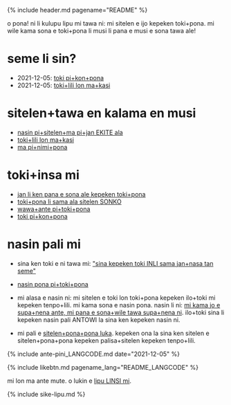 {% include header.md pagename="README" %}

<span class="lp">

o pona! ni li kulupu lipu mi tawa ni: mi sitelen e ijo kepeken toki+pona. mi wile kama sona e toki+pona li musi li pana e musi e sona tawa ale!

# seme li sin?

- <span class="lpdef">2021-12-05:</span> [toki pi+kon+pona](https://joelthomastr.github.io/tokipona/toki-pi-kon-pona_LANGCODE)
- <span class="lpdef">2021-12-05:</span> [toki+lili lon ma+kasi](https://joelthomastr.github.io/tokipona/toki-lili-lon-ma-kasi_LANGCODE)

# sitelen+tawa en kalama en musi

- [nasin pi+sitelen+ma pi+jan EKITE ala](https://joelthomastr.github.io/tokipona/jan-ekite-ala_LANGCODE)
- [toki+lili lon ma+kasi](https://joelthomastr.github.io/tokipona/toki-pi-kon-pona_LANGCODE)
- [ma pi+nimi+pona](https://joelthomastr.github.io/tokipona/ma-pi-nimi-pona-1_LANGCODE)


# toki+insa mi

- [jan li ken pana e sona ale kepeken toki+pona](https://joelthomastr.github.io/tokipona/pana-sona-ale_LANGCODE)
- [toki+pona li sama ala sitelen SONKO](https://joelthomastr.github.io/tokipona/sitelen-sonko_LANGCODE)
- [wawa+ante pi+toki+pona](https://joelthomastr.github.io/tokipona/wawa-pi-toki-pona_LANGCODE)
- [toki pi+kon+pona](https://joelthomastr.github.io/tokipona/toki-pi-kon-pona_LANGCODE)

# nasin pali mi

- sina ken toki e ni tawa mi:  ["sina kepeken toki INLI sama jan+nasa tan seme"](https://joelthomastr.github.io/tokipona/kepeken-pi-toki-inli_LANGCODE)

- [nasin pona pi+toki+pona](https://joelthomastr.github.io/tokipona/nasin-pona-pi-toki-pona_LANGCODE)

- mi alasa e nasin ni: mi sitelen e toki lon toki+pona kepeken ilo+toki mi kepeken tenpo+lili. mi kama sona e nasin pona. nasin li ni: [mi kama jo e supa+nena ante, mi pana e sona+wile tawa supa+nena ni](https://www.reddit.com/r/tokipona/comments/r6nu43/efficient_keyboard_idea_the_video_shows_the_steps/). ilo+toki sina li kepeken nasin pali ANTOWI la sina ken kepeken nasin ni.

- mi pali e [sitelen+pona+pona luka](https://joelthomastr.github.io/tokipona/sitelen-pona-pona-luka_LANGCODE). kepeken ona la sina ken sitelen e sitelen+pona+pona kepeken palisa+sitelen kepeken tenpo+lili.

{% include ante-pini_LANGCODE.md date="2021-12-05" %}

{% include likebtn.md pagename_lang="README_LANGCODE" %}

mi lon ma ante mute. o lukin e [lipu LINSI mi](https://linktr.ee/jantelakoman).

{% include sike-lipu.md %}
